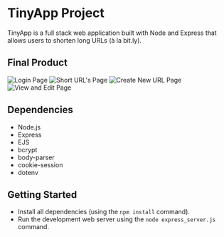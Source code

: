 # TinyApp Project

TinyApp is a full stack web application built with Node and Express that allows users to shorten long URLs (à la bit.ly).

## Final Product


![Login Page]()
![Short URL's Page]()
![Create New URL Page]()
![View and Edit Page]()

## Dependencies

- Node.js
- Express
- EJS
- bcrypt
- body-parser
- cookie-session
- dotenv

## Getting Started

- Install all dependencies (using the `npm install` command).
- Run the development web server using the `node express_server.js` command.